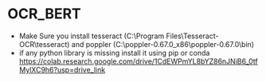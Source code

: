 # OCR_BERT
- Make Sure you install tesseract (C:\\Program Files\\Tesseract-OCR\\tesseract) and poppler (C:\poppler-0.67.0_x86\poppler-0.67.0\bin)
- if any python library is missing install it using pip or conda 
https://colab.research.google.com/drive/1CdEWPmYL8bYZ86nJNiB6_0tfMylXC9h6?usp=drive_link
